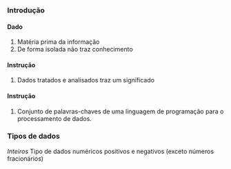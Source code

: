 ### Introdução
#### Dado
1. Matéria prima da informação
2. De forma isolada não traz conhecimento
#### Instrução
1. Dados tratados e analisados traz um significado
#### Instrução
1. Conjunto de palavras-chaves de uma linguagem de programação para o processamento de dados.

### Tipos de dados

*Inteiros*
	Tipo de dados numéricos positivos e negativos (exceto números fracionários)
